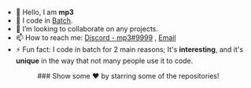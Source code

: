 - 👋 Hello, I am **mp3**
- 🔭 I code in [Batch](https://en.wikipedia.org/wiki/Batch_file).
- 👯 I’m looking to collaborate on any projects.
- 📫 How to reach me: [Discord - mp3#9999](https://discord.com) , [Email](mailto:mp3issexylol@gmail.com)
- ⚡ Fun fact: I code in batch for 2 main reasons; It's **interesting**, and it's **unique** in the way that not many people use it to code.

<div align="center">
### Show some ❤️ by starring some of the repositories!
</div>
